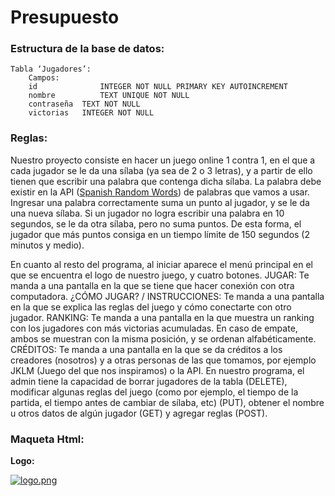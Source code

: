 # Presupuesto

### Estructura de la base de datos:

	Tabla ‘Jugadores’:
		Campos:
		id              INTEGER NOT NULL PRIMARY KEY AUTOINCREMENT
		nombre	        TEXT UNIQUE NOT NULL
		contraseña 	TEXT NOT NULL
		victorias 	INTEGER NOT NULL
    
### Reglas:

Nuestro proyecto consiste en hacer un juego online 1 contra 1, en el que a cada jugador se le da una sílaba (ya sea de 2 o 3 letras), y a partir de ello tienen que escribir una palabra que contenga dicha sílaba. La palabra debe existir en la API ([Spanish Random Words](https://rapidapi.com/AlexScigalszky/api/spanish-random-words/details)) de palabras que vamos a usar. Ingresar una palabra correctamente suma un punto al jugador, y se le da una nueva sílaba. Si un jugador no logra escribir una palabra en 10 segundos, se le da otra sílaba, pero no suma puntos. De esta forma, el jugador que más puntos consiga en un tiempo límite de 150 segundos (2 minutos y medio). 

En cuanto al resto del programa, al iniciar aparece el menú principal en el que se encuentra el logo de nuestro juego, y cuatro botones.
JUGAR: Te manda a una pantalla en la que se tiene que hacer conexión con otra computadora.
¿CÓMO JUGAR? / INSTRUCCIONES: Te manda a una pantalla en la que se explica las reglas del juego y cómo conectarte con otro jugador.
RANKING: Te manda a una pantalla en la que muestra un ranking con los jugadores con más victorias acumuladas. En caso de empate, ambos se muestran con la misma posición, y se ordenan alfabéticamente. 
CRÉDITOS: Te manda a una pantalla en la que se da créditos a los creadores (nosotros) y a otras personas de las que tomamos, por ejemplo JKLM (Juego del que nos inspiramos) o la API.
En nuestro programa, el admin tiene la capacidad de borrar jugadores de la tabla (DELETE), modificar algunas reglas del juego (como por ejemplo, el tiempo de la partida, el tiempo antes de cambiar de sílaba, etc) (PUT), obtener el nombre u otros datos de algún jugador (GET) y agregar reglas (POST). 

### Maqueta Html:

**Logo:**

[![logo.png](https://i.postimg.cc/Pf9wWz4S/logo.png)](https://postimg.cc/YjN0kFTF)

